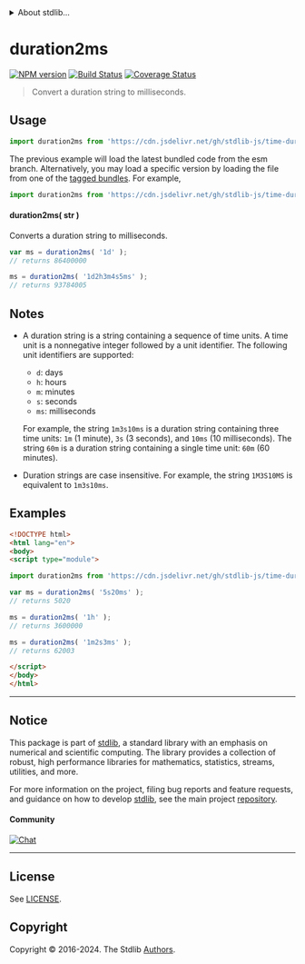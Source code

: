 <!--

@license Apache-2.0

Copyright (c) 2022 The Stdlib Authors.

Licensed under the Apache License, Version 2.0 (the "License");
you may not use this file except in compliance with the License.
You may obtain a copy of the License at

   http://www.apache.org/licenses/LICENSE-2.0

Unless required by applicable law or agreed to in writing, software
distributed under the License is distributed on an "AS IS" BASIS,
WITHOUT WARRANTIES OR CONDITIONS OF ANY KIND, either express or implied.
See the License for the specific language governing permissions and
limitations under the License.

-->


<details>
  <summary>
    About stdlib...
  </summary>
  <p>We believe in a future in which the web is a preferred environment for numerical computation. To help realize this future, we've built stdlib. stdlib is a standard library, with an emphasis on numerical and scientific computation, written in JavaScript (and C) for execution in browsers and in Node.js.</p>
  <p>The library is fully decomposable, being architected in such a way that you can swap out and mix and match APIs and functionality to cater to your exact preferences and use cases.</p>
  <p>When you use stdlib, you can be absolutely certain that you are using the most thorough, rigorous, well-written, studied, documented, tested, measured, and high-quality code out there.</p>
  <p>To join us in bringing numerical computing to the web, get started by checking us out on <a href="https://github.com/stdlib-js/stdlib">GitHub</a>, and please consider <a href="https://opencollective.com/stdlib">financially supporting stdlib</a>. We greatly appreciate your continued support!</p>
</details>

# duration2ms

[![NPM version][npm-image]][npm-url] [![Build Status][test-image]][test-url] [![Coverage Status][coverage-image]][coverage-url] <!-- [![dependencies][dependencies-image]][dependencies-url] -->

> Convert a duration string to milliseconds.



<section class="usage">

## Usage

```javascript
import duration2ms from 'https://cdn.jsdelivr.net/gh/stdlib-js/time-duration2ms@esm/index.mjs';
```
The previous example will load the latest bundled code from the esm branch. Alternatively, you may load a specific version by loading the file from one of the [tagged bundles](https://github.com/stdlib-js/time-duration2ms/tags). For example,

```javascript
import duration2ms from 'https://cdn.jsdelivr.net/gh/stdlib-js/time-duration2ms@v0.2.0-esm/index.mjs';
```

#### duration2ms( str )

Converts a duration string to milliseconds.

```javascript
var ms = duration2ms( '1d' );
// returns 86400000

ms = duration2ms( '1d2h3m4s5ms' );
// returns 93784005
```

</section>

<!-- /.usage -->

<section class="notes">

## Notes

-   A duration string is a string containing a sequence of time units. A time unit is a nonnegative integer followed by a unit identifier. The following unit identifiers are supported:

    -   `d`: days
    -   `h`: hours
    -   `m`: minutes
    -   `s`: seconds
    -   `ms`: milliseconds

    For example, the string `1m3s10ms` is a duration string containing three time units: `1m` (1 minute), `3s` (3 seconds), and `10ms` (10 milliseconds). The string `60m` is a duration string containing a single time unit: `60m` (60 minutes).

-   Duration strings are case insensitive. For example, the string `1M3S10MS` is equivalent to `1m3s10ms`.

</section>

<!-- /.notes -->

<section class="examples">

## Examples

<!-- eslint no-undef: "error" -->

```html
<!DOCTYPE html>
<html lang="en">
<body>
<script type="module">

import duration2ms from 'https://cdn.jsdelivr.net/gh/stdlib-js/time-duration2ms@esm/index.mjs';

var ms = duration2ms( '5s20ms' );
// returns 5020

ms = duration2ms( '1h' );
// returns 3600000

ms = duration2ms( '1m2s3ms' );
// returns 62003

</script>
</body>
</html>
```

</section>

<!-- /.examples -->



<!-- Section for related `stdlib` packages. Do not manually edit this section, as it is automatically populated. -->

<section class="related">

<!-- /.related -->

<!-- Section for all links. Make sure to keep an empty line after the `section` element and another before the `/section` close. -->


<section class="main-repo" >

* * *

## Notice

This package is part of [stdlib][stdlib], a standard library with an emphasis on numerical and scientific computing. The library provides a collection of robust, high performance libraries for mathematics, statistics, streams, utilities, and more.

For more information on the project, filing bug reports and feature requests, and guidance on how to develop [stdlib][stdlib], see the main project [repository][stdlib].

#### Community

[![Chat][chat-image]][chat-url]

---

## License

See [LICENSE][stdlib-license].


## Copyright

Copyright &copy; 2016-2024. The Stdlib [Authors][stdlib-authors].

</section>

<!-- /.stdlib -->

<!-- Section for all links. Make sure to keep an empty line after the `section` element and another before the `/section` close. -->

<section class="links">

[npm-image]: http://img.shields.io/npm/v/@stdlib/time-duration2ms.svg
[npm-url]: https://npmjs.org/package/@stdlib/time-duration2ms

[test-image]: https://github.com/stdlib-js/time-duration2ms/actions/workflows/test.yml/badge.svg?branch=v0.2.0
[test-url]: https://github.com/stdlib-js/time-duration2ms/actions/workflows/test.yml?query=branch:v0.2.0

[coverage-image]: https://img.shields.io/codecov/c/github/stdlib-js/time-duration2ms/main.svg
[coverage-url]: https://codecov.io/github/stdlib-js/time-duration2ms?branch=main

<!--

[dependencies-image]: https://img.shields.io/david/stdlib-js/time-duration2ms.svg
[dependencies-url]: https://david-dm.org/stdlib-js/time-duration2ms/main

-->

[chat-image]: https://img.shields.io/gitter/room/stdlib-js/stdlib.svg
[chat-url]: https://app.gitter.im/#/room/#stdlib-js_stdlib:gitter.im

[stdlib]: https://github.com/stdlib-js/stdlib

[stdlib-authors]: https://github.com/stdlib-js/stdlib/graphs/contributors

[cli-section]: https://github.com/stdlib-js/time-duration2ms#cli
[cli-url]: https://github.com/stdlib-js/time-duration2ms/tree/cli
[@stdlib/time-duration2ms]: https://github.com/stdlib-js/time-duration2ms/tree/main

[umd]: https://github.com/umdjs/umd
[es-module]: https://developer.mozilla.org/en-US/docs/Web/JavaScript/Guide/Modules

[deno-url]: https://github.com/stdlib-js/time-duration2ms/tree/deno
[deno-readme]: https://github.com/stdlib-js/time-duration2ms/blob/deno/README.md
[umd-url]: https://github.com/stdlib-js/time-duration2ms/tree/umd
[umd-readme]: https://github.com/stdlib-js/time-duration2ms/blob/umd/README.md
[esm-url]: https://github.com/stdlib-js/time-duration2ms/tree/esm
[esm-readme]: https://github.com/stdlib-js/time-duration2ms/blob/esm/README.md
[branches-url]: https://github.com/stdlib-js/time-duration2ms/blob/main/branches.md

[stdlib-license]: https://raw.githubusercontent.com/stdlib-js/time-duration2ms/main/LICENSE

[standard-streams]: https://en.wikipedia.org/wiki/Standard_streams

[mdn-regexp]: https://developer.mozilla.org/en-US/docs/Web/JavaScript/Guide/Regular_Expressions

<!-- <related-links> -->

<!-- </related-links> -->

</section>

<!-- /.links -->

